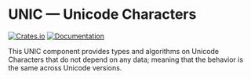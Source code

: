 # UNIC — Unicode Characters

[![Crates.io](https://img.shields.io/crates/v/unic-char.svg)](https://crates.io/crates/unic-char)
[![Documentation](https://docs.rs/unic-char/badge.svg)](https://docs.rs/unic-char/)

This UNIC component provides types and algorithms on Unicode Characters that do
not depend on any data; meaning that the behavior is the same across Unicode
versions.
